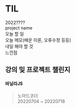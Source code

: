 # TIL
2022????  
project name  
오늘 할 일  
오늘 메모(배운 이론, 오류수정 등등)  
내일 해야 할 것  
느낀점  

강의 및 프로젝트 챌린지
---
#### 바닐라JS   
> 노마드코더   
> 20220704 ~ 20220718   
